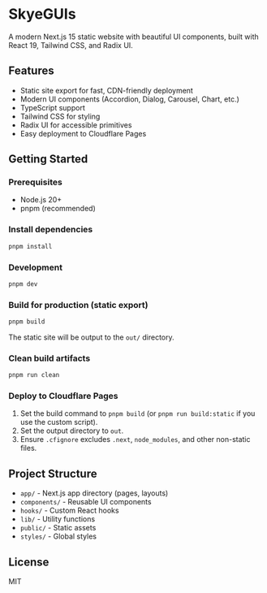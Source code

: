 # SkyeGUIs

A modern Next.js 15 static website with beautiful UI components, built with React 19, Tailwind CSS, and Radix UI.

## Features
- Static site export for fast, CDN-friendly deployment
- Modern UI components (Accordion, Dialog, Carousel, Chart, etc.)
- TypeScript support
- Tailwind CSS for styling
- Radix UI for accessible primitives
- Easy deployment to Cloudflare Pages

## Getting Started

### Prerequisites
- Node.js 20+
- pnpm (recommended)

### Install dependencies
```bash
pnpm install
```

### Development
```bash
pnpm dev
```

### Build for production (static export)
```bash
pnpm build
```

The static site will be output to the `out/` directory.

### Clean build artifacts
```bash
pnpm run clean
```

### Deploy to Cloudflare Pages
1. Set the build command to `pnpm build` (or `pnpm run build:static` if you use the custom script).
2. Set the output directory to `out`.
3. Ensure `.cfignore` excludes `.next`, `node_modules`, and other non-static files.

## Project Structure
- `app/` - Next.js app directory (pages, layouts)
- `components/` - Reusable UI components
- `hooks/` - Custom React hooks
- `lib/` - Utility functions
- `public/` - Static assets
- `styles/` - Global styles

## License
MIT

